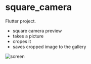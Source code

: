# square_camera

Flutter project.

- square camera preview
- takes a picture
- cropes it
- saves cropped image to the gallery

![screen](https://user-images.githubusercontent.com/60975802/87391532-36576c80-c5ab-11ea-95b6-4da36af62852.jpeg)

